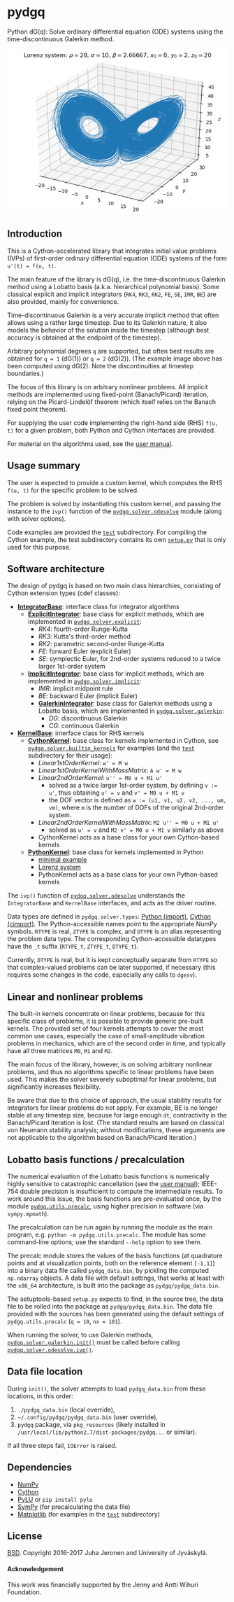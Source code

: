 # pydgq

Python dG(q): Solve ordinary differential equation (ODE) systems using the time-discontinuous Galerkin method.

![Lorenz attractor, dG(2)](example.png)


## Introduction

This is a Cython-accelerated library that integrates initial value problems (IVPs) of first-order ordinary differential equation (ODE) systems of the form `u'(t) = f(u, t)`.

The main feature of the library is dG(q), i.e. the time-discontinuous Galerkin method using a Lobatto basis (a.k.a. hierarchical polynomial basis). Some classical explicit and implicit integrators (`RK4`, `RK3`, `RK2`, `FE`, `SE`, `IMR`, `BE`) are also provided, mainly for convenience.

Time-discontinuous Galerkin is a very accurate implicit method that often allows using a rather large timestep. Due to its Galerkin nature, it also models the behavior of the solution inside the timestep (although best accuracy is obtained at the endpoint of the timestep).

Arbitrary polynomial degrees `q` are supported, but often best results are obtained for `q = 1` (dG(1)) or `q = 2` (dG(2)). (The example image above has been computed using dG(2). Note the discontinuities at timestep boundaries.)

The focus of this library is on arbitrary nonlinear problems. All implicit methods are implemented using fixed-point (Banach/Picard) iteration, relying on the Picard-Lindelöf theorem (which itself relies on the Banach fixed point theorem).

For supplying the user code implementing the right-hand side (RHS) `f(u, t)` for a given problem, both Python and Cython interfaces are provided.

For material on the algorithms used, see the [user manual](doc/pydgq_user_manual.pdf).


## Usage summary

The user is expected to provide a custom kernel, which computes the RHS `f(u, t)` for the specific problem to be solved.

The problem is solved by instantiating this custom kernel, and passing the instance to the `ivp()` function of the [`pydgq.solver.odesolve`](pydgq/solver/odesolve.pyx) module (along with solver options).

Code examples are provided the [`test`](test/) subdirectory. For compiling the Cython example, the test subdirectory contains its own [`setup.py`](test/setup.py) that is only used for this purpose.


## Software architecture

The design of pydgq is based on two main class hierarchies, consisting of Cython extension types (cdef classes):

 - [**IntegratorBase**](pydgq/solver/integrator_interface.pyx): interface class for integrator algorithms
   - [**ExplicitIntegrator**](pydgq/solver/integrator_interface.pyx): base class for explicit methods, which are implemented in [`pydgq.solver.explicit`](pydgq/solver/explicit.pyx):
     - _RK4_: fourth-order Runge-Kutta
     - _RK3_: Kutta's third-order method
     - _RK2_: parametric second-order Runge-Kutta
     - _FE_: forward Euler (explicit Euler)
     - _SE_: symplectic Euler, for 2nd-order systems reduced to a twice larger 1st-order system
   - [**ImplicitIntegrator**](pydgq/solver/integrator_interface.pyx): base class for implicit methods, which are implemented in [`pydgq.solver.implicit`](pydgq/solver/implicit.pyx):
     - _IMR_: implicit midpoint rule
     - _BE_: backward Euler (implicit Euler)
     - [**GalerkinIntegrator**](pydgq/solver/galerkin.pyx): base class for Galerkin methods using a Lobatto basis, which are implemented in [`pydgq.solver.galerkin`](pydgq/solver/galerkin.pyx):
       - _DG_: discontinuous Galerkin
       - _CG_: continuous Galerkin
 - [**KernelBase**](pydgq/solver/kernel_interface.pyx): interface class for RHS kernels
   - [**CythonKernel**](pydgq/solver/kernel_interface.pyx): base class for kernels implemented in Cython, see [`pydgq.solver.builtin_kernels`](pydgq/solver/builtin_kernels.pyx) for examples (and the [`test`](test/) subdirectory for their usage):
     - _Linear1stOrderKernel_: `w' = M w`
     - _Linear1stOrderKernelWithMassMatrix_: `A w' = M w`
     - _Linear2ndOrderKernel_: `u'' = M0 u + M1 u'`
       - solved as a twice larger 1st-order system, by defining `v := u'`, thus obtaining `u' = v` and `v' = M0 u + M1 v`
       - the DOF vector is defined as `w := (u1, v1, u2, v2, ..., um, vm)`, where `m` is the number of DOFs of the original 2nd-order system.
     - _Linear2ndOrderKernelWithMassMatrix_: `M2 u'' = M0 u + M1 u'`
       - solved as `u' = v` and `M2 v' = M0 u + M1 v` similarly as above
     - CythonKernel acts as a base class for your own Cython-based kernels
   - [**PythonKernel**](pydgq/solver/kernel_interface.pyx): base class for kernels implemented in Python
     - [minimal example](test/python_kernel_test.py)
     - [Lorenz system](test/lorenz_example.py)
     - PythonKernel acts as a base class for your own Python-based kernels

The `ivp()` function of [`pydgq.solver.odesolve`](pydgq/solver/odesolve.pyx) understands the `IntegratorBase` and `KernelBase` interfaces, and acts as the driver routine.

Data types are defined in `pydgq.solver.types`: [Python (import)](pydgq/solver/types.pyx), [Cython (cimport)](pydgq/solver/types.pxd). The Python-accessible names point to the appropriate NumPy symbols. `RTYPE` is real, `ZTYPE` is complex, and `DTYPE` is an alias representing the problem data type. The corresponding Cython-accessible datatypes have the `_t` suffix (`RTYPE_t`, `ZTYPE_t`, `DTYPE_t`).

Currently, `DTYPE` is real, but it is kept conceptually separate from `RTYPE` so that complex-valued problems can be later supported, if necessary (this requires some changes in the code, especially any calls to `dgesv`).


## Linear and nonlinear problems

The built-in kernels concentrate on linear problems, because for this specific class of problems, it is possible to provide generic pre-built kernels. The provided set of four kernels attempts to cover the most common use cases, especially the case of small-amplitude vibration problems in mechanics, which are of the second order in time, and typically have all three matrices `M0`, `M1` and `M2`.

The main focus of the library, however, is on solving arbitrary nonlinear problems, and thus no algorithms specific to linear problems have been used. This makes the solver severely suboptimal for linear problems, but significantly increases flexibility.

Be aware that due to this choice of approach, the usual stability results for integrators for linear problems do not apply. For example, BE is no longer stable at any timestep size, because for large enough `dt`, contractivity in the Banach/Picard iteration is lost. (The standard results are based on classical von Neumann stability analysis; without modifications, these arguments are not applicable to the algorithm based on Banach/Picard iteration.)


## Lobatto basis functions / precalculation

The numerical evaluation of the Lobatto basis functions is numerically highly sensitive to catastrophic cancellation (see the [user manual](doc/pydgq_user_manual.pdf)); IEEE-754 double precision is insufficient to compute the intermediate results. To work around this issue, the basis functions are pre-evaluated once, by the module [`pydgq.utils.precalc`](pydgq/utils/precalc.py), using higher precision in software (via `sympy.mpmath`).

The precalculation can be run again by running the module as the main program, e.g. `python -m pydgq.utils.precalc`. The module has some command-line options; use the standard `--help` option to see them.

The precalc module stores the values of the basis functions (at quadrature points and at visualization points, both on the reference element `[-1,1]`) into a binary data file called `pydgq_data.bin`, by pickling the computed `np.ndarray` objects. A data file with default settings, that works at least with the `x86_64` architecture, is built into the package as `pydgq/pydgq_data.bin`.

The setuptools-based `setup.py` expects to find, in the source tree, the data file to be rolled into the package as `pydgq/pydgq_data.bin`. The data file provided with the sources has been generated using the default settings of `pydgq.utils.precalc` (`q = 10`, `nx = 101`).

When running the solver, to use Galerkin methods, [`pydgq.solver.galerkin.init()`](pydgq/solver/galerkin.pyx) must be called before calling [`pydgq.solver.odesolve.ivp()`](pydgq/solver/odesolve.pyx).


## Data file location

During `init()`, the solver attempts to load `pydgq_data.bin` from these locations, in this order:

 1. `./pydgq_data.bin` (local override),
 2. `~/.config/pydgq/pydgq_data.bin` (user override),
 3. `pydgq` package, via `pkg_resources` (likely installed in `/usr/local/lib/python2.7/dist-packages/pydgq...` or similar).

If all three steps fail, `IOError` is raised.


## Dependencies

- [NumPy](http://www.numpy.org)
- [Cython](http://www.cython.org)
- [PyLU](https://github.com/Technologicat/pylu) or `pip install pylu`
- [SymPy](http://www.sympy.org) (for precalculating the data file)
- [Matplotlib](http://www.matplotlib.org) (for examples in the [`test`](test/) subdirectory)


## License

[BSD](LICENSE.md). Copyright 2016-2017 Juha Jeronen and University of Jyväskylä.


#### Acknowledgement

This work was financially supported by the Jenny and Antti Wihuri Foundation.

